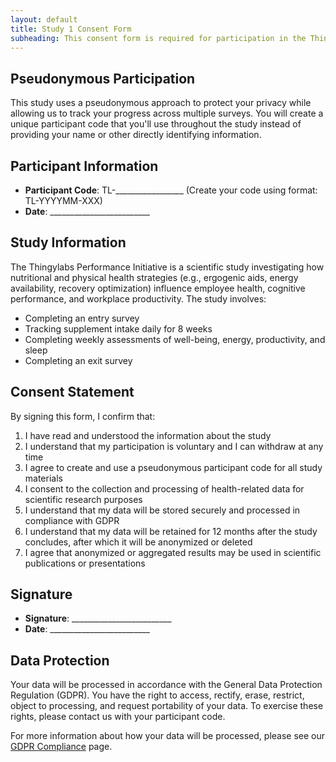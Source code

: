```yaml
---
layout: default
title: Study 1 Consent Form
subheading: This consent form is required for participation in the Thingylabs Performance Initiative study, which investigates how nutritional and physical health strategies influence employee well-being, cognitive performance, and workplace productivity.
---
```


<!-- docs/s1-consent-form.md -->
## Pseudonymous Participation
This study uses a pseudonymous approach to protect your privacy while allowing us to track your progress across multiple surveys. You will create a unique participant code that you'll use throughout the study instead of providing your name or other directly identifying information.

## Participant Information
- **Participant Code**: TL-_________________ (Create your code using format: TL-YYYYMM-XXX)
- **Date**: _________________________

## Study Information
The Thingylabs Performance Initiative is a scientific study investigating how nutritional and physical health strategies (e.g., ergogenic aids, energy availability, recovery optimization) influence employee health, cognitive performance, and workplace productivity. The study involves:

- Completing an entry survey
- Tracking supplement intake daily for 8 weeks
- Completing weekly assessments of well-being, energy, productivity, and sleep
- Completing an exit survey

## Consent Statement
By signing this form, I confirm that:

1. I have read and understood the information about the study
2. I understand that my participation is voluntary and I can withdraw at any time
3. I agree to create and use a pseudonymous participant code for all study materials
4. I consent to the collection and processing of health-related data for scientific research purposes
5. I understand that my data will be stored securely and processed in compliance with GDPR
6. I understand that my data will be retained for 12 months after the study concludes, after which it will be anonymized or deleted
7. I agree that anonymized or aggregated results may be used in scientific publications or presentations

## Signature
- **Signature**: _________________________
- **Date**: _________________________

## Data Protection
Your data will be processed in accordance with the General Data Protection Regulation (GDPR). You have the right to access, rectify, erase, restrict, object to processing, and request portability of your data. To exercise these rights, please contact us with your participant code.

For more information about how your data will be processed, please see our [GDPR Compliance](/thingylabs-performance-initiative/gdpr-compliance) page.
